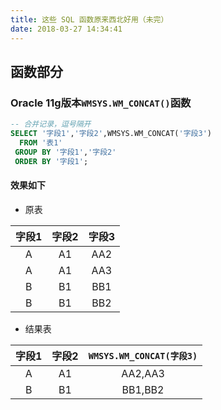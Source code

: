 ```yaml
---
title: 这些 SQL 函数原来西北好用（未完）
date: 2018-03-27 14:34:41
---
```

## 函数部分
### Oracle 11g版本`WMSYS.WM_CONCAT()`函数
```sql
-- 合并记录，逗号隔开
SELECT '字段1','字段2',WMSYS.WM_CONCAT('字段3')
  FROM '表1'
 GROUP BY '字段1','字段2'
 ORDER BY '字段1';
```
#### 效果如下
- 原表

| 字段1 | 字段2 | 字段3 |
| :---: | :---: | :---: |
|   A   |  A1   |  AA2  |
|   A   |  A1   |  AA3  |
|   B   |  B1   |  BB1  |
|   B   |  B1   |  BB2  |

- 结果表

| 字段1 | 字段2 | `WMSYS.WM_CONCAT(字段3)` |
| :---: | :---: | :----------------------: |
|   A   |  A1   |         AA2,AA3          |
|   B   |  B1   |         BB1,BB2          |
